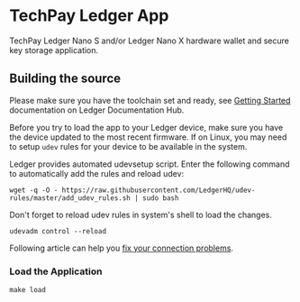 # TechPay Ledger App

TechPay Ledger Nano S and/or Ledger Nano X hardware wallet and secure key storage application.

## Building the source

Please make sure you have the toolchain set and ready, 
see [Getting Started](https://ledger.readthedocs.io/en/latest/userspace/getting_started.html) documentation 
on Ledger Documentation Hub.

Before you try to load the app to your Ledger device, make sure you have the device updated
to the most recent firmware. If on Linux, you may need to setup `udev` rules for your device
to be available in the system.

Ledger provides automated udevsetup script. 
Enter the following command to automatically add the rules and reload udev:

```shell
wget -q -O - https://raw.githubusercontent.com/LedgerHQ/udev-rules/master/add_udev_rules.sh | sudo bash
```

Don't forget to reload udev rules in system's shell to load the changes.

```shell
udevadm control --reload
```

Following article can help you [fix your connection problems](https://support.ledger.com/hc/en-us/articles/115005165269-Fix-connection-issues).

### Load the Application

```shell
make load
```
